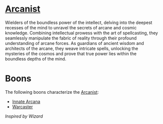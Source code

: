 # [Arcanist](Arcanist.md)
Wielders of the boundless power of the intellect, delving into the deepest recesses of the mind to unravel the secrets of arcane and cosmic knowledge. Combining intellectual prowess with the art of spellcasting, they seamlessly manipulate the fabric of reality through their profound understanding of arcane forces. As guardians of ancient wisdom and architects of the arcane, they weave intricate spells, unlocking the mysteries of the cosmos and prove that true power lies within the boundless depths of the mind.

# Boons
The following boons characterize the [Arcanist](Arcanist.md):

- [Innate Arcana](../../v1/Boons/Innate%20Arcana.md)
- [Warcaster](../../v1/Boons/Warcaster.md)

*Inspired by Wizard*
